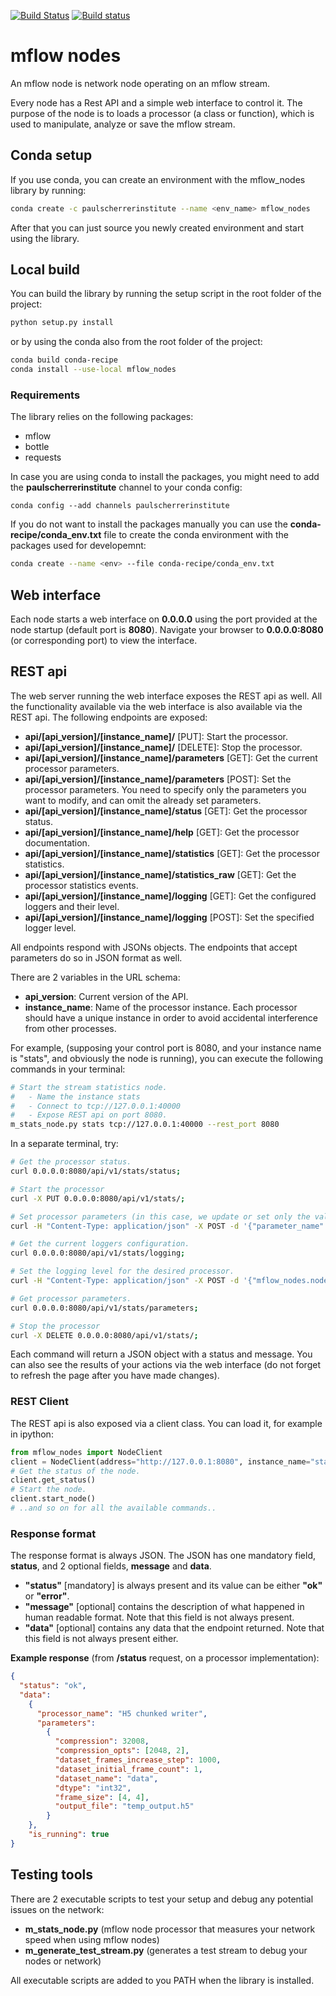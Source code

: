 [![Build Status](https://travis-ci.org/datastreaming/mflow_nodes.svg?branch=master)](https://travis-ci.org/datastreaming/mflow_nodes) [![Build status](https://ci.appveyor.com/api/projects/status/dtao0m1po1eqw1ba?svg=true)](https://ci.appveyor.com/project/Babicaa/mflow-nodes)

# mflow nodes
An mflow node is network node operating on an mflow stream.

Every node has a Rest API and a simple web interface to control it. 
The purpose of the node is to loads a processor (a class or function), 
which is used to manipulate, analyze or save the mflow stream.

## Conda setup
If you use conda, you can create an environment with the mflow_nodes library by running:

```bash
conda create -c paulscherrerinstitute --name <env_name> mflow_nodes
```

After that you can just source you newly created environment and start using the library.

## Local build
You can build the library by running the setup script in the root folder of the project:

```bash
python setup.py install
```

or by using the conda also from the root folder of the project:

```bash
conda build conda-recipe
conda install --use-local mflow_nodes
```

### Requirements
The library relies on the following packages:

- mflow
- bottle
- requests

In case you are using conda to install the packages, you might need to add the **paulscherrerinstitute** channel to 
your conda config:

```
conda config --add channels paulscherrerinstitute
```

If you do not want to install the packages manually you can use the **conda-recipe/conda_env.txt** file to create 
the conda environment with the packages used for developemnt:

```bash
conda create --name <env> --file conda-recipe/conda_env.txt
```

## Web interface
Each node starts a web interface on **0.0.0.0** using the port provided at the node startup (default port is **8080**).
Navigate your browser to **0.0.0.0:8080** (or corresponding port) to view the interface.

## REST api
The web server running the web interface exposes the REST api as well. All the functionality available via the web 
interface is also available via the REST api. The following endpoints are exposed:

- **api/[api_version]/[instance_name]/** [PUT]: Start the processor.
- **api/[api_version]/[instance_name]/** [DELETE]: Stop the processor.
- **api/[api_version]/[instance_name]/parameters** [GET]: Get the current processor parameters.
- **api/[api_version]/[instance_name]/parameters** [POST]: Set the processor parameters. You need to specify only the parameters you want to modify, and
can omit the already set parameters.
- **api/[api_version]/[instance_name]/status** [GET]: Get the processor status.
- **api/[api_version]/[instance_name]/help** [GET]: Get the processor documentation.
- **api/[api_version]/[instance_name]/statistics** [GET]: Get the processor statistics.
- **api/[api_version]/[instance_name]/statistics_raw** [GET]: Get the processor statistics events.
- **api/[api_version]/[instance_name]/logging** [GET]: Get the configured loggers and their level.
- **api/[api_version]/[instance_name]/logging** [POST]: Set the specified logger level.

All endpoints respond with JSONs objects. The endpoints that accept parameters do so in JSON format as well.

There are 2 variables in the URL schema:

- **api\_version**: Current version of the API.
- **instance\_name**: Name of the processor instance. Each processor should have a unique instance in order to 
avoid accidental interference from other processes.

For example, (supposing your control port is 8080, and your instance name is "stats", and obviously the node is running), 
you can execute the following commands in your terminal:

```bash
# Start the stream statistics node.
#   - Name the instance stats
#   - Connect to tcp://127.0.0.1:40000
#   - Expose REST api on port 8080.
m_stats_node.py stats tcp://127.0.0.1:40000 --rest_port 8080
```

In a separate terminal, try:

```bash
# Get the processor status.
curl 0.0.0.0:8080/api/v1/stats/status;

# Start the processor
curl -X PUT 0.0.0.0:8080/api/v1/stats/;

# Set processor parameters (in this case, we update or set only the value of one parameter):
curl -H "Content-Type: application/json" -X POST -d '{"parameter_name":"parameter_value"}' 0.0.0.0:8080/api/v1/base/parameters;

# Get the current loggers configuration.
curl 0.0.0.0:8080/api/v1/stats/logging;

# Set the logging level for the desired processor.
curl -H "Content-Type: application/json" -X POST -d '{"mflow_nodes.node_manager":"DEBUG"}' 0.0.0.0:8080/api/v1/base/logging;

# Get processor parameters.
curl 0.0.0.0:8080/api/v1/stats/parameters;

# Stop the processor
curl -X DELETE 0.0.0.0:8080/api/v1/stats/;
```

Each command will return a JSON object with a status and message. You can also see the results of your actions via 
the web interface (do not forget to refresh the page after you have made changes).

### REST Client
The REST api is also exposed via a client class. You can load it, for example in ipython:

```python
from mflow_nodes import NodeClient
client = NodeClient(address="http://127.0.0.1:8080", instance_name="stats")
# Get the status of the node.
client.get_status()
# Start the node.
client.start_node()
# ..and so on for all the available commands..
```

### Response format
The response format is always JSON. The JSON has one mandatory field, **status**, and 2 optional fields, **message** 
and **data**.

- **"status"** [mandatory] is always present and its value can be either **"ok"** or **"error"**.
- **"message"** [optional] contains the description of what happened in human readable format. Note that this field 
is not always present.
- **"data"** [optional] contains any data that the endpoint returned. Note that this field is not always present either.

**Example response** (from **/status** request, on a processor implementation):
```json
{
  "status": "ok", 
  "data": 
    {
      "processor_name": "H5 chunked writer", 
      "parameters": 
        {
          "compression": 32008, 
          "compression_opts": [2048, 2], 
          "dataset_frames_increase_step": 1000, 
          "dataset_initial_frame_count": 1, 
          "dataset_name": "data", 
          "dtype": "int32", 
          "frame_size": [4, 4], 
          "output_file": "temp_output.h5"
        }
    },
    "is_running": true
}
```

## Testing tools
There are 2 executable scripts to test your setup and debug any potential issues on the network:

- **m\_stats\_node.py** (mflow node processor that measures your network speed when using mflow nodes)
- **m\_generate\_test\_stream.py** (generates a test stream to debug your nodes or network)

All executable scripts are added to you PATH when the library is installed.

